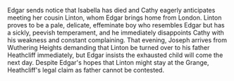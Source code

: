 Edgar sends notice that Isabella has died and Cathy eagerly anticipates meeting her cousin Linton, whom Edgar brings home from London. Linton proves to be a pale, delicate, effeminate boy who resembles Edgar but has a sickly, peevish temperament, and he immediately disappoints Cathy with his weakness and constant complaining. That evening, Joseph arrives from Wuthering Heights demanding that Linton be turned over to his father Heathcliff immediately, but Edgar insists the exhausted child will come the next day. Despite Edgar's hopes that Linton might stay at the Grange, Heathcliff's legal claim as father cannot be contested.
